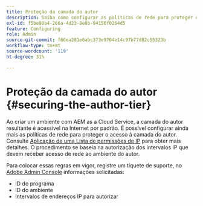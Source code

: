 ```yaml
---
title: Proteção da camada do autor
description: Saiba como configurar as políticas de rede para proteger o acesso à camada do autor.
exl-id: f5be90a4-266a-4d23-8e8b-94156f0264d5
feature: Configuring
role: Admin
source-git-commit: f66ea281e6abc373e9704e14c97b77d82c55323b
workflow-type: tm+mt
source-wordcount: '119'
ht-degree: 31%

---
```


# Proteção da camada do autor {#securing-the-author-tier}

Ao criar um ambiente com AEM as a Cloud Service, a camada do autor resultante é acessível na Internet por padrão. É possível configurar ainda mais as políticas de rede para proteger o acesso à camada do autor. Consulte [Aplicação de uma Lista de permissões de IP](https://experienceleague.adobe.com/docs/experience-manager-cloud-service/content/implementing/using-cloud-manager/ip-allow-lists/apply-allow-list.html) para obter mais detalhes. O procedimento se baseia na autorização dos intervalos IP que devem receber acesso de rede ao ambiente do autor.

Para colocar essas regras em vigor, registre um tíquete de suporte, no [Adobe Admin Console](https://adminconsole.adobe.com/) informações solicitadas:

* ID do programa
* ID do ambiente
* Intervalos de endereços IP para autorizar

